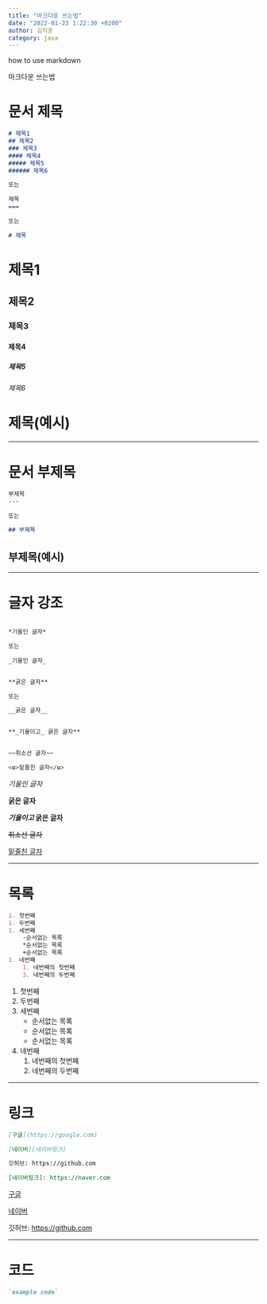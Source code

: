 ```yaml
---
title: "마크다운 쓰는법"
date: "2022-01-23 1:22:30 +0200"
author: 김지훈
category: java
---
```


how to use markdown

마크다운 쓰는법

문서 제목
===
```markdown
# 제목1
## 제목2
### 제목3
#### 제목4
##### 제목5
###### 제목6

또는

제목
===

또는

# 제목
```


# 제목1
## 제목2
### 제목3
#### 제목4
##### 제목5
###### 제목6

제목(예시)
===

---

문서 부제목
===
```markdown
부제목
---

또는

## 부제목
```


부제목(예시)
----

---

글자 강조
===
```markdown

*기울인 글자*

또는

_기울인 글자_


**굵은 글자**

또는

__굵은 글자__


**_기울이고_ 굵은 글자**


~~취소선 글자~~

<u>밑줄친 글자</u>
```


*기울인 글자*

**굵은 글자**

**_기울이고_ 굵은 글자**

~~취소선 글자~~

<u>밑줄친 글자</u>

---
목록
===

```markdown
1. 첫번째
1. 두번째
1. 세번째
    -순서없는 목록
    *순서없는 목록
    +순서없는 목록
1. 네번째
    1. 네번째의 첫번째
    3. 네번째의 두번째
```
1. 첫번째
1. 두번째
1. 세번째
    - 순서없는 목록
    * 순서없는 목록
    + 순서없는 목록
1. 네번째
    1. 네번째의 첫번째
    3. 네번째의 두번째

---
링크
===
```markdown
[구글](https://google.com)

[네이버][네이버링크]

깃허브: https://github.com

[네이버링크]: https://naver.com 
```
[구글](https://google.com)

[네이버][네이버링크]

깃허브: https://github.com

[네이버링크]: https://naver.com 

---
코드
===
```markdown
`example code`
